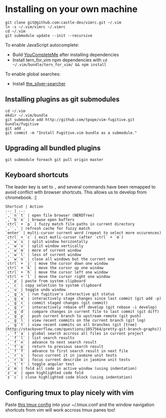 # Installing on your own machine

    git clone git@github.com:castle-dev/vimrc.git ~/.vim
    ln -s ~/.vim/vimrc ~/.vimrc
    cd ~/.vim
    git submodule update --init --recursive

To enable JavaScript autocomplete:
- Build [YouCompleteMe](https://github.com/Valloric/YouCompleteMe#full-installation-guide) after installing dependencies
- Install tern_for_vim npm dependencies with `cd ~/.vim/bundle/tern_for_vim/ && npm install`

To enable global searches:
- Install [the_silver-searcher](https://github.com/ggreer/the_silver_searcher)

## Installing plugins as git submodules

    cd ~/.vim
    mkdir ~/.vim/bundle
    git submodule add http://github.com/tpope/vim-fugitive.git bundle/fugitive
    git add .
    git commit -m "Install Fugitive.vim bundle as a submodule."

## Upgrading all bundled plugins

    git submodule foreach git pull origin master

## Keyboard shortcuts

The leader key is set to `,` and several commands have been remapped to avoid conflict with browser shortcuts. This allows us to develop from chromebook. :]

    Shortcut | Action
    --- | ---
    `,``n``t` | open file browser (NERDTree)
    `,``b``e` | browse open buffers
    `ctrl` + `p` | fuzzy match file paths in current directory
    `,``,` | refresh cache for fuzzy match
    `enter` | multi-cursor current word (repeat to select more occurences)
    `ctrl` + `c` | exit mutli-cursor (after `ctrl` + `m`)
    `,``w``s` | split window horizontally
    `,``w``v` | split window vertically
    `,``w``m` | more of current window
    `,``w``l` | less of current window
    `,``w``o` | close all windows but the current one
    `ctrl` + `j` | move the cursor down one window
    `ctrl` + `k` | move the cursor up one window
    `ctrl` + `h` | move the cursor left one window
    `ctrl` + `l` | move the cursor right one window
    `,``p` | paste from system clipboard
    `,``c` | copy selection to system clipboard
    `,``u` | toggle undo window
    `,``g``s` | run fugitive's interactive git status
    `,``g``a` | interactively stage changes since last commit (git add -p)
    `,``g``c` | commit staged changes (git commit)
    `,``g``r` | interactively rebase off develop (git rebase -i develop)
    `,``g``d` | compare changes in current file to last commit (git diff)
    `,``g``p` | push current branch to upstream remote (git push)
    `,``g``l` | view recent commits on the current branch (git log)
    `,``g``t` | view recent commits on all branches (git [tree](http://stackoverflow.com/questions/1057564/pretty-git-branch-graphs))
    `,``f``a` | global search accross all files in current project
    `,``f``l` | list search results
    `,``f``n` | advance to next search result
    `,``f``p` | return to previous search result
    `,``f``f` | advance to first search result in next file
    `,``r``s` | focus current it in jasmine unit tests
    `,``r``b` | focus current describe in jasmine unit tests
    `,``t``t` | toggle angular test
    `z``m` | fold all code in active window (using indentation)
    `z``o` | open highlighted code fold
    `z``c` | close highlighted code block (using indentation)

## Configuring tmux to play nicely with vim

Paste [this tmux config](https://gist.github.com/lowe0292/af5748926a52948709eb) into your ~/.tmux.conf and the window navigation shortcuts from vim will work accross tmux panes too!
